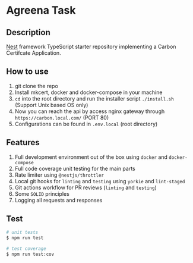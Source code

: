 # Agreena Task

## Description

[Nest](https://github.com/nestjs/nest) framework TypeScript starter repository implementing a Carbon Certifcate Application.

## How to use

1. git clone the repo
2. Install mkcert, docker and docker-compose in your machine
3. `cd` into the root directory and run the installer script `./install.sh` (Support Unix based OS only)
4. Now you can reach the api by access nginx gateway through `https://carbon.local.com/` (PORT 80)
5. Configurations can be found in `.env.local` (root directory)

## Features

1. Full development environment out of the box using `docker` and `docker-compose`
2. Full code coverage unit testing for the main parts
3. Rate limiter using `@nestjs/throttler`
4. Local git hooks for `linting` and `testing` using `yorkie` and `lint-staged`
5. Git actions workflow for PR reviews (`linting` and `testing`)
6. Some `SOLID` principles
7. Logging all requests and responses

## Test

```bash
# unit tests
$ npm run test

# test coverage
$ npm run test:cov
```
